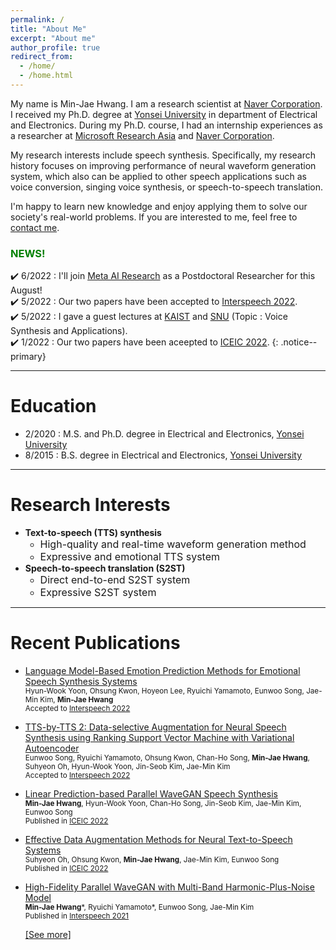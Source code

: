 ```yaml
---
permalink: /
title: "About Me"
excerpt: "About me"
author_profile: true
redirect_from: 
  - /home/
  - /home.html
---
```


My name is Min-Jae Hwang. 
I am a research scientist at [Naver Corporation](https://www.navercorp.com/en).
I received my Ph.D. degree at [Yonsei University](https://www.yonsei.ac.kr/en_sc/index.jsp) in department of Electrical and Electronics.
During my Ph.D. course, I had an internship experiences as a researcher at [Microsoft Research Asia](https://www.microsoft.com/en-us/research/lab/microsoft-research-asia/) and [Naver Corporation](https://www.navercorp.com/en).

My research interests include speech synthesis.
Specifically, my research history focuses on improving performance of neural waveform generation system, which also can be applied to other speech applications such as voice conversion, singing voice synthesis, or speech-to-speech translation.

I'm happy to learn new knowledge and enjoy applying them to solve our society's real-world problems.
If you are interested to me, feel free to [contact me](https://mjhwang93.github.io/contacts/).

<!-- <small>[Download my CV [here]()!]</small> -->

### <span style="color:green">NEWS!</span>
:heavy_check_mark: 6/2022 : I'll join [Meta AI Research](https://ai.facebook.com/) as a Postdoctoral Researcher for this August!
<br>
:heavy_check_mark: 5/2022 : Our two papers have been accepted to [Interspeech 2022](https://interspeech2022.org/).
<br>
:heavy_check_mark: 5/2022 : I gave a guest lectures at [KAIST](https://www.kaist.ac.kr/en/) and [SNU](https://en.snu.ac.kr/) (Topic : Voice Synthesis and Applications).
<br>
:heavy_check_mark: 1/2022 : Our two papers have been aceepted to [ICEIC 2022](https://iceic.org/2022/).
{: .notice--primary}

***
# Education
- 2/2020 : M.S. and Ph.D. degree in Electrical and Electronics, [Yonsei University](https://www.yonsei.ac.kr/en_sc/index.jsp)
  <!-- - Thesis supervisor : [Hong-Goo Kang](http://dsp.yonsei.ac.kr/) -->
- 8/2015 : B.S. degree in Electrical and Electronics, [Yonsei University](https://www.yonsei.ac.kr/en_sc/index.jsp)

***
# Research Interests
- **Text-to-speech (TTS) synthesis**
  - <font size='3'>High-quality and real-time waveform generation method</font>
  - <font size='3'>Expressive and emotional TTS system</font>
- **Speech-to-speech translation (S2ST)**
  - <font size='3'>Direct end-to-end S2ST system</font>
  - <font size='3'>Expressive S2ST system</font>

***
# Recent Publications
- [Language Model-Based Emotion Prediction Methods for Emotional Speech Synthesis Systems](https://arxiv.org/abs/2206.15067)  
  <small>Hyun-Wook Yoon, Ohsung Kwon, Hoyeon Lee, Ryuichi Yamamoto, Eunwoo Song, Jae-Min Kim, __Min-Jae Hwang__</small>  
  <small>Accepted to [Interspeech 2022](https://interspeech2022.org/)</small>  

- [TTS-by-TTS 2: Data-selective Augmentation for Neural Speech Synthesis using Ranking Support Vector Machine with Variational Autoencoder](https://arxiv.org/abs/2206.14984)  
  <small>Eunwoo Song, Ryuichi Yamamoto, Ohsung Kwon, Chan-Ho Song, __Min-Jae Hwang__, Suhyeon Oh, Hyun-Wook Yoon, Jin-Seob Kim, Jae-Min Kim</small>  
  <small>Accepted to [Interspeech 2022](https://interspeech2022.org/)</small>  

- [Linear Prediction-based Parallel WaveGAN Speech Synthesis](https://ieeexplore.ieee.org/abstract/document/9748530/)  
  <small>__Min-Jae Hwang__, Hyun-Wook Yoon, Chan-Ho Song, Jin-Seob Kim, Jae-Min Kim, Eunwoo Song</small>  
  <small>Published in [ICEIC 2022](https://iceic.org/2022/)</small>  

- [Effective Data Augmentation Methods for Neural Text-to-Speech Systems](https://ieeexplore.ieee.org/abstract/document/9748515)  
  <small>Suhyeon Oh, Ohsung Kwon, __Min-Jae Hwang__, Jae-Min Kim, Eunwoo Song</small>  
  <small>Published in [ICEIC 2022](https://iceic.org/2022/)</small>  

- [High-Fidelity Parallel WaveGAN with Multi-Band Harmonic-Plus-Noise Model](https://sewplay.github.io/cv/papers/2021/IS210976.pdf)  
  <small>__Min-Jae Hwang__\*, Ryuichi Yamamoto\*, Eunwoo Song, Jae-Min Kim</small>  
  <small>Published in [Interspeech 2021](https://www.interspeech2021.org/)</small>  

  [[See more]](https://mjhwang93.github.io/publications/)

<!-- - **TTS-by-TTS 2: Data-selective Augmentation for Neural Speech Synthesis Using Ranking Support Vector Machine with Variational Autoencoder**
  - Eunwoo Song, Ryuichi Yamamoto, Ohsung Kwon, Chan-Ho Song, **<var>Min-Jae Hwang</var>**, Suhyeon Oh, Hyun-Wook Yoon, Jin-Seob Kim, Jae-Min Kim
  - **<var>Interspeech 2022</var>**, [paper](https://arxiv.org/abs/2206.14984) 

- **Language Model-Based Emotion Prediction Methods for Emotional Speech Synthesis Systems**
  - Hyunwook Yoon, Ohsung Kwon, Hoyeon Lee, Ryuichi Yamamoto, Eunwoo Song, Jae-Min Kim, **<var>Min-Jae Hwang</var>**
  - **<var>Interspeech 2022</var>**, [paper](https://arxiv.org/abs/2206.15067) 

- **Linear Prediction-based Parallel WaveGAN Speech Synthesis**
  - **<var>Min-Jae Hwang</var>**, Hyun-Wook Yoon, Chan-Ho Song, Jin-Seob Kim, Jae-Min Kim, Eunwoo Song
  - **<var>ICEIC 2022</var>**, [paper](https://ieeexplore.ieee.org/document/9748530) 

- **Effective Data Augmentation Methods for Neural Text-to-Speech Systems**
  - Suhyeon Oh, Ohsung Kwon, **<var>Min-Jae Hwang</var>**, Jae-Min Kim, Eunwoo Song
  - **<var>ICEIC 2022</var>**, [paper](https://ieeexplore.ieee.org/document/9748515)

- **High-Fidelity Parallel WaveGAN with Multi-Band Harmonic-Plus-Noise Model**
  - **<var>Min-Jae Hwang</var>**, Ryuichi Yamamoto, Eunwoo Song, Jae-Min Kim
  - **<var>Interspeech 2021</var>**, [paper](https://www.isca-speech.org/archive/pdfs/interspeech_2021/hwang21_interspeech.pdf)  -->
